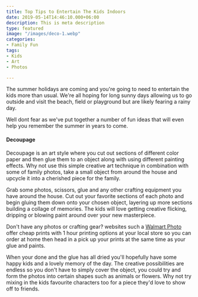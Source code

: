 ```yaml
---
title: Top Tips to Entertain The Kids Indoors
date: 2019-05-14T14:46:10.000+06:00
description: This is meta description
type: featured
image: "/images/deco-1.webp"
categories:
- Family Fun
tags:
- Kids
- Art
- Photos

---
```

The summer holidays are coming and you're going to need to entertain the kids more than usual. We're all hoping for long sunny days allowing us to go outside and visit the beach, field or playground but are likely fearing a rainy day.

Well dont fear as we've put together a number of fun ideas that will even help you remember the summer in years to come.

#### Decoupage

Decoupage is an art style where you cut out sections of different color paper and then glue them to an object along with using different painting effects. Why not use this simple creative art technique in combination with some of family photos, take a small object from around the house and upcycle it into a cherished piece for the family.

Grab some photos, scissors, glue and any other crafting equipment you have around the house. Cut out your favorite sections of each photo and begin gluing them down onto your chosen object, layering up more sections building a collage of memories. The kids will love getting creative flicking, dripping or blowing paint around over your new masterpiece.

Don't have any photos or crafting gear? websites such a [Walmart Photo](https://photos3.walmart.com/about/prints# "Walmart Photo") offer cheap prints with 1 hour printing options at your local store so you can order at home then head in a pick up your prints at the same time as your glue and paints.

When your done and the glue has all dried you'll hopefully have some happy kids and a lovely memory of the day. The creative possibilities are endless so you don't have to simply cover the object, you could try and form the photos into certain shapes such as animals or flowers. Why not try mixing in the kids favourite characters too for a piece they'd love to show off to friends.